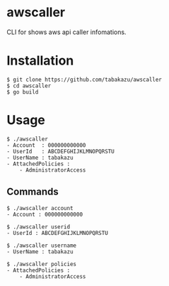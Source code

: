 # awscaller
CLI for shows aws api caller infomations.

# Installation
```
$ git clone https://github.com/tabakazu/awscaller
$ cd awscaller
$ go build
```

# Usage
```
$ ./awscaller
- Account  : 000000000000
- UserId   : ABCDEFGHIJKLMNOPQRSTU
- UserName : tabakazu
- AttachedPolicies :
    - AdministratorAccess
```

## Commands
```
$ ./awscaller account
- Account : 000000000000

$ ./awscaller userid
- UserId : ABCDEFGHIJKLMNOPQRSTU

$ ./awscaller username
- UserName : tabakazu

$ ./awscaller policies
- AttachedPolicies :
    - AdministratorAccess
```